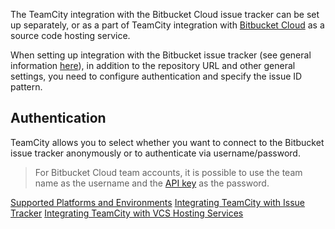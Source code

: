 [//]: # (title: Bitbucket Cloud)
[//]: # (auxiliary-id: Bitbucket Cloud)

The TeamCity integration with the Bitbucket Cloud issue tracker can be set up separately, or as a part of TeamCity integration with [Bitbucket Cloud](integrating-teamcity-with-vcs-hosting-services.md#Integrating+TeamCity+with+Bitbucket+Cloud) as a source code hosting service.

When setting up integration with the Bitbucket issue tracker (see general information [here](integrating-teamcity-with-issue-tracker.md#Enabling+Issue+Tracker+Integration)), in addition to the repository URL and other general settings, you need to configure authentication and specify the issue ID pattern.

## Authentication

TeamCity allows you to select whether you want to connect to the Bitbucket issue tracker anonymously or to authenticate via username/password.

>For Bitbucket Cloud team accounts, it is possible to use the team name as the username and the [API key](https://developer.atlassian.com/bitbucket/api/2/reference/meta/authentication#api-key) as the password.

<seealso>
        <category ref="concepts">
            <a href="supported-platforms-and-environments.md">Supported Platforms and Environments</a>
        </category>
        <category ref="admin-guide">
            <a href="integrating-teamcity-with-issue-tracker.md">Integrating TeamCity with Issue Tracker</a>
            <a href="integrating-teamcity-with-vcs-hosting-services.md">Integrating TeamCity with VCS Hosting Services</a>
        </category>
</seealso>